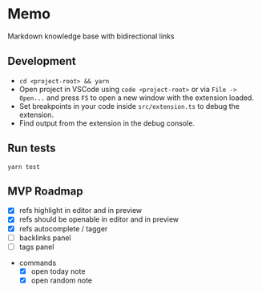 # Memo

Markdown knowledge base with bidirectional links

## Development

* `cd <project-root> && yarn`
* Open project in VSCode using `code <project-root>` or via `File -> Open...` and press `F5` to open a new window with the extension loaded.
* Set breakpoints in your code inside `src/extension.ts` to debug the extension.
* Find output from the extension in the debug console.

## Run tests

```
yarn test
```


## MVP Roadmap

- [x] refs highlight in editor and in preview
- [x] refs should be openable in editor and in preview
- [x] refs autocomplete / tagger
- [ ] backlinks panel
- [ ] tags panel
- commands
  - [x] open today note
  - [x] open random note
